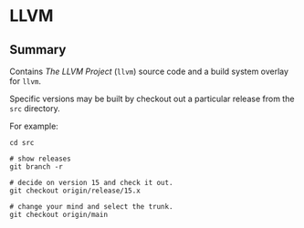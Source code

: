 # LLVM

## Summary

Contains *The LLVM Project* (`llvm`) source code
and a build system overlay for `llvm`.

Specific versions may be built by checkout out a
particular release from the `src` directory.

For example:

```
cd src

# show releases
git branch -r

# decide on version 15 and check it out.
git checkout origin/release/15.x

# change your mind and select the trunk.
git checkout origin/main
```

